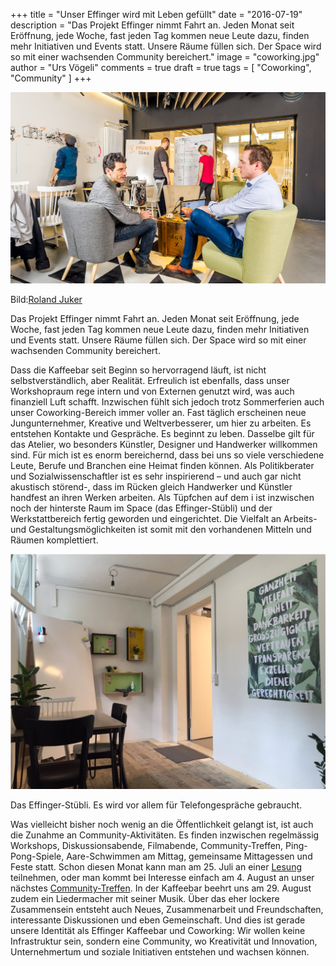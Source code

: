 +++
title = "Unser Effinger wird mit Leben gefüllt"
date = "2016-07-19"
description = "Das Projekt Effinger nimmt Fahrt an. Jeden Monat seit Eröffnung, jede Woche, fast jeden Tag kommen neue Leute dazu, finden mehr Initiativen und Events statt. Unsere Räume füllen sich. Der Space wird so mit einer wachsenden Community bereichert."
image = "coworking.jpg"
author = "Urs Vögeli"
comments = true
draft = true
tags = [ "Coworking", "Community" ]
+++

![Coworking](coworking.jpg)

<p class="image-caption">
  Bild:<a href="http://rolandjuker.ch/">Roland Juker</a>
</p>

<div class="lead">
Das Projekt Effinger nimmt Fahrt an. Jeden Monat seit Eröffnung, jede Woche, fast jeden Tag kommen neue Leute dazu, finden mehr Initiativen und Events statt. Unsere Räume füllen sich. Der Space wird so mit einer wachsenden Community bereichert.
</div>

Dass die Kaffeebar seit Beginn so hervorragend läuft, ist nicht selbstverständlich, aber Realität. Erfreulich ist ebenfalls, dass unser Workshopraum rege intern und von Externen genutzt wird, was auch finanziell Luft schafft. Inzwischen fühlt sich jedoch trotz Sommerferien auch unser Coworking-Bereich immer voller an. Fast täglich erscheinen neue Jungunternehmer, Kreative und Weltverbesserer, um hier zu arbeiten. Es entstehen Kontakte und Gespräche. Es beginnt zu leben. Dasselbe gilt für das Atelier, wo besonders Künstler, Designer und Handwerker willkommen sind. Für mich ist es enorm bereichernd, dass bei uns so viele verschiedene Leute, Berufe und Branchen eine Heimat finden können. Als Politikberater und Sozialwissenschaftler ist es sehr inspirierend – und auch gar nicht akustisch störend-, dass im Rücken gleich Handwerker und Künstler handfest an ihren Werken arbeiten. Als Tüpfchen auf dem i ist inzwischen noch der hinterste Raum im Space (das Effinger-Stübli) und der Werkstattbereich fertig geworden und eingerichtet. Die Vielfalt an Arbeits- und Gestaltungsmöglichkeiten ist somit mit den vorhandenen Mitteln und Räumen komplettiert.

![Effinger Stübli](effinger-stuebli.jpg)

<p class="image-caption">
  Das Effinger-Stübli. Es wird vor allem für Telefongespräche gebraucht.
</p>

Was vielleicht bisher noch wenig an die Öffentlichkeit gelangt ist, ist auch die Zunahme an Community-Aktivitäten. Es finden inzwischen regelmässig Workshops, Diskussionsabende, Filmabende, Community-Treffen, Ping-Pong-Spiele, Aare-Schwimmen am Mittag, gemeinsame Mittagessen und Feste statt. Schon diesen Monat kann man am 25. Juli an einer [Lesung](/events/100067/) teilnehmen, oder man kommt bei Interesse einfach am 4. August an unser nächstes [Community-Treffen](/events/100060/). In der Kaffeebar beehrt uns am 29. August zudem ein Liedermacher mit seiner Musik. Über das eher lockere Zusammensein entsteht auch Neues, Zusammenarbeit und Freundschaften, interessante Diskussionen und eben Gemeinschaft. Und dies ist gerade unsere Identität als Effinger Kaffeebar und Coworking: Wir wollen keine Infrastruktur sein, sondern eine Community, wo Kreativität und Innovation, Unternehmertum und soziale Initiativen entstehen und wachsen können.
